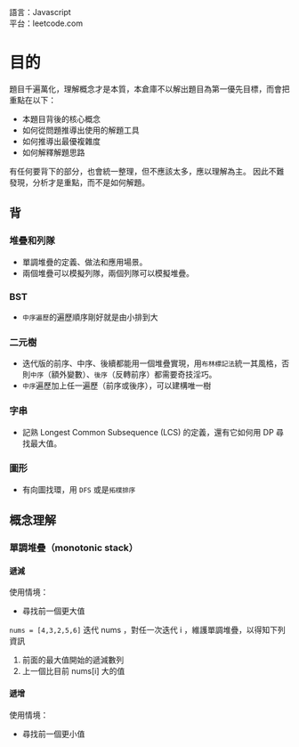 語言：Javascript  
平台：leetcode.com
# 目的
題目千遍萬化，理解概念才是本質，本倉庫不以解出題目為第一優先目標，而會把重點在以下：

- 本題目背後的核心概念
- 如何從問題推導出使用的解題工具
- 如何推導出最優複雜度
- 如何解釋解題思路

有任何要背下的部分，也會統一整理，但不應該太多，應以理解為主。
因此不難發現，分析才是重點，而不是如何解題。

## 背
### 堆疊和列隊
- 單調堆疊的定義、做法和應用場景。
- 兩個堆疊可以模擬列隊，兩個列隊可以模擬堆疊。
### BST
- `中序遍歷`的遍歷順序剛好就是由小排到大
### 二元樹
- 迭代版的前序、中序、後續都能用一個堆疊實現，用`布林標記法`統一其風格，否則`中序`（額外變數）、`後序`（反轉前序）都需要奇技淫巧。
- `中序`遍歷加上任一遍歷（前序或後序），可以建構唯一樹
### 字串
- 記熟 Longest Common Subsequence (LCS) 的定義，還有它如何用 DP 尋找最大值。
### 圖形
- 有向圖找環，用 `DFS` 或是`拓樸排序`


## 概念理解
### 單調堆疊（monotonic stack）
#### 遞減
使用情境：
- 尋找前一個更大值

`nums = [4,3,2,5,6]` 迭代 nums ，對任一次迭代 i ，維護單調堆疊，以得知下列資訊
1. 前面的最大值開始的遞減數列
2. 上一個比目前 nums[i] 大的值

#### 遞增
使用情境：
- 尋找前一個更小值
